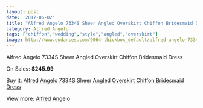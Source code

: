 ```yaml
---
layout: post
date: '2017-06-02'
title: "Alfred Angelo 7334S Sheer Angled Overskirt Chiffon Bridesmaid Dress"
category: Alfred Angelo
tags: ["chiffon","wedding","style","angled","overskirt"]
image: http://www.eudances.com/9064-thickbox_default/alfred-angelo-7334s-sheer-angled-overskirt-chiffon-bridesmaid-dress.jpg
---
```

Alfred Angelo 7334S Sheer Angled Overskirt Chiffon Bridesmaid Dress

On Sales: **$245.99**
<a href="https://www.eudances.com/en/alfred-angelo/3047-alfred-angelo-7334s-sheer-angled-overskirt-chiffon-bridesmaid-dress.html"><amp-img layout="responsive" width="600" height="600" src="//www.eudances.com/9064-thickbox_default/alfred-angelo-7334s-sheer-angled-overskirt-chiffon-bridesmaid-dress.jpg" alt="Alfred Angelo 7334S Sheer Angled Overskirt Chiffon Bridesmaid Dress 0" /></a>
<a href="https://www.eudances.com/en/alfred-angelo/3047-alfred-angelo-7334s-sheer-angled-overskirt-chiffon-bridesmaid-dress.html"><amp-img layout="responsive" width="600" height="600" src="//www.eudances.com/9065-thickbox_default/alfred-angelo-7334s-sheer-angled-overskirt-chiffon-bridesmaid-dress.jpg" alt="Alfred Angelo 7334S Sheer Angled Overskirt Chiffon Bridesmaid Dress 1" /></a>

Buy it: [Alfred Angelo 7334S Sheer Angled Overskirt Chiffon Bridesmaid Dress](https://www.eudances.com/en/alfred-angelo/3047-alfred-angelo-7334s-sheer-angled-overskirt-chiffon-bridesmaid-dress.html "Alfred Angelo 7334S Sheer Angled Overskirt Chiffon Bridesmaid Dress")

View more: [Alfred Angelo](https://www.eudances.com/en/51-alfred-angelo "Alfred Angelo")